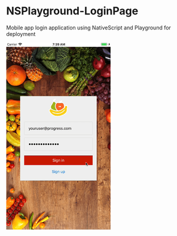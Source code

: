 # NSPlayground-LoginPage
 Mobile app login application using NativeScript and Playground for deployment

<p>
  <img src="/resources/ios-22.gif" alt="Page overview" />
</p>
